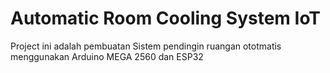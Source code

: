 # Automatic Room Cooling System IoT
 Project ini adalah pembuatan Sistem pendingin ruangan ototmatis menggunakan Arduino MEGA 2560 dan ESP32
